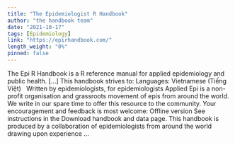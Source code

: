 ```yaml
---
title: "The Epidemiologist R Handbook"
author: "the handbook team"
date: "2021-10-17"
tags: [Epidemiology]
link: "https://epirhandbook.com/"
length_weight: "0%"
pinned: false
---
```


The Epi R Handbook is a R reference manual for applied epidemiology and public health. [...] This handbook strives to: Languages: Vietnamese (Tiếng Việt)   Written by epidemiologists, for epidemiologists Applied Epi is a non-profit organisation and grassroots movement of epis from around the world. We write in our spare time to offer this resource to the community. Your encouragement and feedback is most welcome: Offline version See instructions in the Download handbook and data page. This handbook is produced by a collaboration of epidemiologists from around the world drawing upon experience  ...
